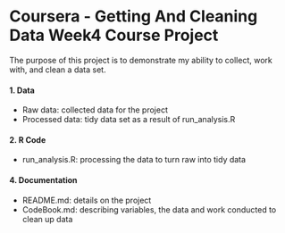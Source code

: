 # Coursera - Getting And Cleaning Data Week4 Course Project
The purpose of this project is to demonstrate my ability to collect, work with, and clean a data set.

#### 1. Data
- Raw data: collected data for the project
- Processed data: tidy data set as a result of run_analysis.R

#### 2. R Code
- run_analysis.R: processing the data to turn raw into tidy data

#### 4. Documentation
- README.md: details on the project
- CodeBook.md: describing variables, the data and work conducted to clean up data
